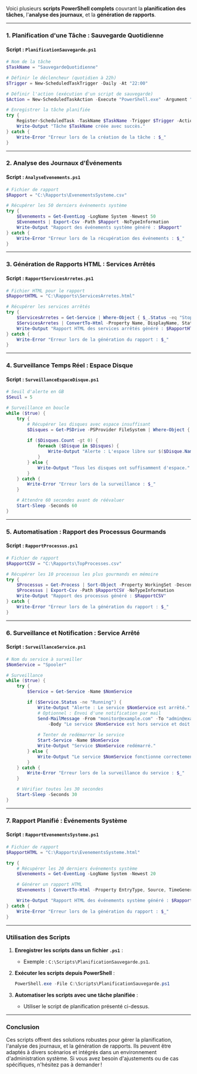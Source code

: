 Voici plusieurs **scripts PowerShell complets** couvrant la **planification des tâches**, l'**analyse des journaux**, et la **génération de rapports**.

---

### **1. Planification d'une Tâche : Sauvegarde Quotidienne**

#### Script : `PlanificationSauvegarde.ps1`
```powershell
# Nom de la tâche
$TaskName = "SauvegardeQuotidienne"

# Définir le déclencheur (quotidien à 22h)
$Trigger = New-ScheduledTaskTrigger -Daily -At "22:00"

# Définir l'action (exécution d'un script de sauvegarde)
$Action = New-ScheduledTaskAction -Execute "PowerShell.exe" -Argument "-File C:\Scripts\Sauvegarde.ps1"

# Enregistrer la tâche planifiée
try {
    Register-ScheduledTask -TaskName $TaskName -Trigger $Trigger -Action $Action -Description "Sauvegarde automatique quotidienne"
    Write-Output "Tâche $TaskName créée avec succès."
} catch {
    Write-Error "Erreur lors de la création de la tâche : $_"
}
```

---

### **2. Analyse des Journaux d'Événements**

#### Script : `AnalyseEvenements.ps1`
```powershell
# Fichier de rapport
$Rapport = "C:\Rapports\EvenementsSysteme.csv"

# Récupérer les 50 derniers événements système
try {
    $Evenements = Get-EventLog -LogName System -Newest 50
    $Evenements | Export-Csv -Path $Rapport -NoTypeInformation
    Write-Output "Rapport des événements système généré : $Rapport"
} catch {
    Write-Error "Erreur lors de la récupération des événements : $_"
}
```

---

### **3. Génération de Rapports HTML : Services Arrêtés**

#### Script : `RapportServicesArretes.ps1`
```powershell
# Fichier HTML pour le rapport
$RapportHTML = "C:\Rapports\ServicesArretes.html"

# Récupérer les services arrêtés
try {
    $ServicesArretes = Get-Service | Where-Object { $_.Status -eq "Stopped" }
    $ServicesArretes | ConvertTo-Html -Property Name, DisplayName, Status -Title "Services Arrêtés" | Out-File -FilePath $RapportHTML
    Write-Output "Rapport HTML des services arrêtés généré : $RapportHTML"
} catch {
    Write-Error "Erreur lors de la génération du rapport : $_"
}
```

---

### **4. Surveillance Temps Réel : Espace Disque**

#### Script : `SurveillanceEspaceDisque.ps1`
```powershell
# Seuil d'alerte en GB
$Seuil = 5

# Surveillance en boucle
while ($true) {
    try {
        # Récupérer les disques avec espace insuffisant
        $Disques = Get-PSDrive -PSProvider FileSystem | Where-Object { ($_.Free / 1GB) -lt $Seuil }
        
        if ($Disques.Count -gt 0) {
            foreach ($Disque in $Disques) {
                Write-Output "Alerte : L'espace libre sur $($Disque.Name) est inférieur à $Seuil GB."
            }
        } else {
            Write-Output "Tous les disques ont suffisamment d'espace."
        }
    } catch {
        Write-Error "Erreur lors de la surveillance : $_"
    }

    # Attendre 60 secondes avant de réévaluer
    Start-Sleep -Seconds 60
}
```

---

### **5. Automatisation : Rapport des Processus Gourmands**

#### Script : `RapportProcessus.ps1`
```powershell
# Fichier de rapport
$RapportCSV = "C:\Rapports\TopProcesses.csv"

# Récupérer les 10 processus les plus gourmands en mémoire
try {
    $Processus = Get-Process | Sort-Object -Property WorkingSet -Descending | Select-Object -First 10
    $Processus | Export-Csv -Path $RapportCSV -NoTypeInformation
    Write-Output "Rapport des processus généré : $RapportCSV"
} catch {
    Write-Error "Erreur lors de la génération du rapport : $_"
}
```

---

### **6. Surveillance et Notification : Service Arrêté**

#### Script : `SurveillanceService.ps1`
```powershell
# Nom du service à surveiller
$NomService = "Spooler"

# Surveillance
while ($true) {
    try {
        $Service = Get-Service -Name $NomService

        if ($Service.Status -ne "Running") {
            Write-Output "Alerte : Le service $NomService est arrêté."
            # Optionnel : Envoi d'une notification par mail
            Send-MailMessage -From "monitor@example.com" -To "admin@example.com" -Subject "Service $NomService arrêté" `
                -Body "Le service $NomService est hors service et doit être redémarré." -SmtpServer "smtp.example.com"
            
            # Tenter de redémarrer le service
            Start-Service -Name $NomService
            Write-Output "Service $NomService redémarré."
        } else {
            Write-Output "Le service $NomService fonctionne correctement."
        }
    } catch {
        Write-Error "Erreur lors de la surveillance du service : $_"
    }

    # Vérifier toutes les 30 secondes
    Start-Sleep -Seconds 30
}
```

---

### **7. Rapport Planifié : Événements Système**

#### Script : `RapportEvenementsSysteme.ps1`
```powershell
# Fichier de rapport
$RapportHTML = "C:\Rapports\EvenementsSysteme.html"

try {
    # Récupérer les 20 derniers événements système
    $Evenements = Get-EventLog -LogName System -Newest 20

    # Générer un rapport HTML
    $Evenements | ConvertTo-Html -Property EntryType, Source, TimeGenerated, Message -Title "Rapport des Événements Système" | Out-File -FilePath $RapportHTML

    Write-Output "Rapport HTML des événements système généré : $RapportHTML"
} catch {
    Write-Error "Erreur lors de la génération du rapport : $_"
}
```

---

### **Utilisation des Scripts**

1. **Enregistrer les scripts dans un fichier `.ps1`** :
   - Exemple : `C:\Scripts\PlanificationSauvegarde.ps1`.

2. **Exécuter les scripts depuis PowerShell** :
   ```powershell
   PowerShell.exe -File C:\Scripts\PlanificationSauvegarde.ps1
   ```

3. **Automatiser les scripts avec une tâche planifiée** :
   - Utiliser le script de planification présenté ci-dessus.

---

### **Conclusion**
Ces scripts offrent des solutions robustes pour gérer la planification, l'analyse des journaux, et la génération de rapports. Ils peuvent être adaptés à divers scénarios et intégrés dans un environnement d'administration système. Si vous avez besoin d'ajustements ou de cas spécifiques, n'hésitez pas à demander !